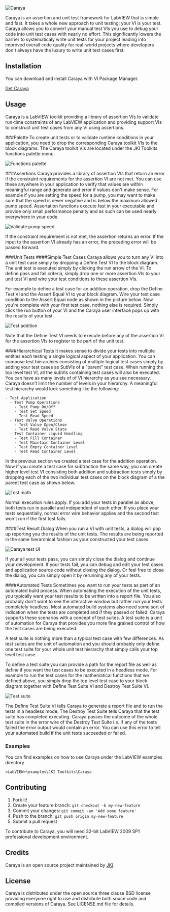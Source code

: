 ![Caraya](https://github.com/JKISoftware/caraya/raw/master/img/caraya-logo.png)

Caraya is an assertion and unit test framework for LabVIEW that is simple and fast. 
It takes a whole new approach to unit testing; your VI is your test. Caraya 
allows you to convert your manual test VIs you use to debug your code into
unit test cases with nearly no effort. This significantly lowers the barrier to
systematicaly write unit tests for your project leading into improved overall code quality
for real-world projects where developers don't always have the luxury to 
write unit test cases first. 

## Installation

You can download and install Caraya with VI Package Manager.

[Get Caraya](http://vipm.jki.net/#!/package/jki_lib_caraya)

## Usage
Caraya is a LabVIEW toolkit providing a library of assertion VIs to validate run-time constraints of any LabVIEW 
application and providing support VIs to construct unit test cases from any VI using assertions.

###Palette
To create unit tests or to validate runtime conditions in your application, you need to drop the corresponding Caraya toolkit 
VIs to the block diagrams. The Caraya toolkit VIs are located under the JKI Toolkits functions
palette menu.

![Functions palette](https://github.com/JKISoftware/caraya/raw/master/img/functions-palette.png "Functions palette")


###Assertions
Caraya provides a library of assertion VIs that return an error if the constraint requirements for the assertion VI are not met. 
You can use these anywhere in your application to verify that values are within meaningful range and generate and error 
if values don't make sense. For example if you are setting the speed for a pump, you may want to make 
sure that the speed is never negative and is below the maximum allowed pump speed. Assertation functions 
execute fast in your executable and provide only small performance penalty and as such can be used nearly everywhere in your code.

![Validate pump speed](https://github.com/JKISoftware/caraya/raw/master/img/validate-pump-speed.png "Validate pump speed")

If the constraint requirement is not met, the assertion returns an error. If the input to the assertion VI already has an error, 
the preceding error will be passed forward.

###Unit Tests
####Simple Test Cases
Caraya allows you to turn any VI into a unit test case simply by dropping a Define Test VI to the block diagram. 
The unit test is executed simply by clicking the run arrow of the VI. To define pass and fail criteria, simply drop 
one or more assertion VIs to your unit test VI and wire your test conditions to these assertion VIs. 

For example to define a test case for an addition operation, drop the Define Test VI and the Assert Equal VI to your block diagram. 
Wire your test case condition to the Assert Equal node as shown in the picture below. Now you're complete with your first test 
case, nothing else is required. Simply click the run button of your VI and the Caraya user interface pops up with the results 
of your test. 

![Test addition](https://github.com/JKISoftware/caraya/raw/master/img/test-addition.png "Test addition")

Note that the Define Test VI needs to execute before any of the assertion VI for the assertion VIs to register to be 
part of the unit test.

####Hierarchical Tests
It makes sense to divide your tests into multiple entities each testing a single logical aspect 
of your application. You can compose test hierarchies consisting of multiple logical test cases simply by adding your 
test cases as SubVIs of a "parent" test case. When running the top level test VI, all the subVIs containing test cases will 
also be executed. You can have as many levels of of VI hierarchy as you see necessary. Caraya doesn't limit the 
number of levels in your  hierarchy. A meaningful test hierarchy would look something like the following:

```
- Test Application
  - Test Pump Operations
    - Test Pump On/Off
	- Test Set Speed
	- Test Read Speed
  - Test Valve Operations
    - Test Valve Open/Close
	- Test Read Valve State
  - Test Container Liquid Handling
    - Test Fill Container
	- Test Maintain Container Level
	- Test Empty Container Level
	- Test Read Container Level
```

In the previous section we created a test case for the addition operation. Now if you create a test case for subtraction the same way, 
you can create higher level test VI consisting both addition and subtraction tests simply by dropping each of the two individual 
test cases on the block diagram of a the parent test case as shown below.

![Test math](https://github.com/JKISoftware/caraya/raw/master/img/test-math.png "Test math")

Normal execution rules apply. If you add your tests in parallel as above, both tests run in parallel and independent of 
each other. If you place your tests sequentially, normal error wire behavior applies and the second test won't run if the 
first test fails.

####Test Result Dialog
When you run a VI with unit tests, a dialog will pop up reporting you the results of the unit tests. The results are being 
reported in the same hierarchical fashion as your constructed your test cases. 

![Caraya test UI](https://github.com/JKISoftware/caraya/raw/master/img/caraya-ui.png "Caraya test UI")

If your all your tests pass, you can simply close the dialog and continue your development. If your tests fail, you can debug and 
edit your test cases and application source code without closing the dialog. Or feel free to close the dialog, you can simply open it 
by rerunning any of your tests.

####Automated Tests
Sometimes you want to run your tests as part of an automated build process. When automating the execution of the unit tests, 
you typically want your test results to be written into a report file. You also probably don't want to see the interactive 
window but rather run your tests completely headless. Most automated build systems also need some sort of indication when the tests are 
completed and if they passed or failed. Caraya supports these scenarios with a concept of test suites. A test suite is a 
unit of automation for Caraya that provides you more fine grained control of how the test cases are being executed.

A test suite is nothing more than a typical test case with few differences. As test suites are the unit of automation and 
you should probably only define one test suite for your whole unit test hierarchy that simply calls your top level test case.

To define a test suite you can provide a path for the report file as well as define if you want the test cases to be executed in
a headless mode. For example to run the test cases for the mathematical functions that we defined above, you simply drop the 
top level test case to your block diagram together with Define Test Suite VI and Destroy Test Suite VI.

![Test suite](https://github.com/JKISoftware/caraya/raw/master/img/test-suite.png "Test suite")

The Define Test Suite VI tells Caraya to generate a report file and to run the tests in a headless mode. The Destroy Test 
Suite tells Caraya that the test suite has completed executing. Caraya passes the outcome of the whole test suite in the error 
wire of the Destroy Test Suite i.e. if any of the tests failed the error output would contain an error. You can use this error
to tell your automated build if the unit tests succeeded or failed.

### Examples

You can find examples on how to use Caraya under the LabVIEW examples directory

`<LabVIEW>\examples\JKI Toolkits\Caraya`

## Contributing

1. Fork it!
2. Create your feature branch: `git checkout -b my-new-feature`
3. Commit your changes: `git commit -am 'Add some feature'`
4. Push to the branch: `git push origin my-new-feature`
5. Submit a pull request

To contribute to Caraya, you will need 32-bit LabVIEW 2009 SP1 professional development environment. 

## Credits

Caraya is an open source project maintained by [JKI](http://jki.net).

## License

Caraya is distributed under the open source three clause BSD license providing everyone right to use and distribute both souce code 
and compiled versions of Caraya. See LICENSE.md file for details.
